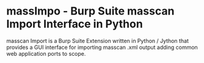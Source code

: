 massImpo - Burp Suite masscan Import Interface in Python
=====================================

masscan Import is a Burp Suite Extension written in Python / Jython that provides a GUI interface for importing masscan .xml output adding common web application ports to scope.
